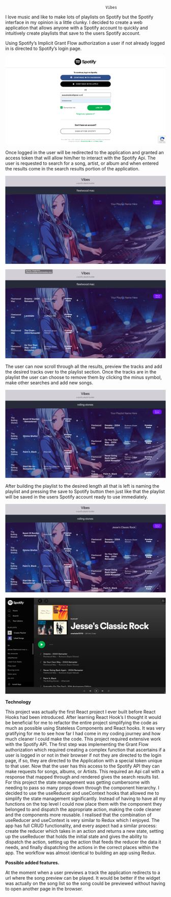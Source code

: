 

                                                Vibes

I love music and like to make lots of playlists on Spotify but the Spotify interface in my opinion is a little clunky. I decided to create a web application that allows anyone with a Spotify account to quickly and intuitively create playlists that save to the users Spotify account. 

Using Spotify’s Implicit Grant Flow authorization a user if not already logged in is directed to Spotify’s login page. 

   




![alt_text](/public/images/spotifyLogin.png "image_tooltip")


Once logged in the user will be redirected to the application and granted an access token that will allow him/her to interact with the Spotify Api. The user is requested to search for a song, artist, or album and when entered the results come in the search results portion of the application. 






![alt_text](/public/images/firstSearch.png "image_tooltip")







![alt_text](/public/images/searchResults.png "image_tooltip")


The user can now scroll through all the results, preview the tracks and add the desired tracks over to the playlist section. Once the tracks are in the playlist the user can choose to remove them by clicking the minus symbol,  make other searches and add new songs.






![alt_text](/public/images/landingPlaylist.png "image_tooltip")


After building the playlist to the desired length all that is left is naming the playlist and pressing the save to Spotify button then just like that the playlist will be saved in the users Spotify account ready to use immediately. 






![alt_text](/public/images/landingPlaylistName.png "image_tooltip")







![alt_text](/public/images/playlistInSpotify.png "image_tooltip")


**Technology**

This project was actually the first React project I ever built before React Hooks had been introduced. After learning React Hook’s I thought it would be beneficial for me to refactor the entire project simplifying the code as much as possible using Stateless Components and React hooks. It was very gratifying for me to see how far I had come in my coding journey and how much cleaner I could make the code. This project required extensive work with the Spotify API. The first step was implementing the Grant Flow authorization which required creating a complex function that ascertains if a user is logged in or not in their browser if not they are directed to the login page, if so, they are directed to the Application with a special token unique to that user. Now that the user has this access to the Spotify API they can make requests for songs, albums, or Artists. This required  an Api call with a response that mapped through and rendered gives the search results list. For this project the state management was getting cumbersome with needing to pass so many props down through the component hierarchy. I decided to use the useReducer and useContext hooks that allowed me to simplify the state management significantly. Instead of having to have all my functions on the top level I could now place them with the component they belonged to and dispatch the appropriate action, making the code cleaner and the components more reusable. I realised that the combination of useReducer and useContext is very similar to Redux which I enjoyed. The app has full CRUD functionality, and every aspect had a similar process: create the reducer which takes in an action and returns a new state, setting up the useReducer that holds the initial state and gives the ability to dispatch the action, setting up the action that feeds the reducer the data it needs, and finally dispatching the actions in the correct places within the app. The workflow was almost identical to building an app using Redux. 

**Possible added features.**

At the moment when a user previews a track the application redirects to a url where the song preview can be played. It would be better if the widget was actually on the song list so the song could be previewed without having to open another page in the browser.